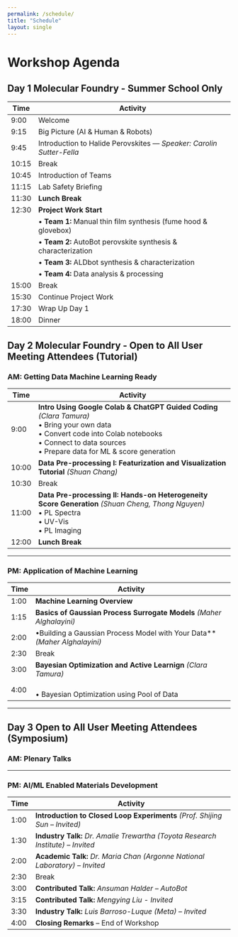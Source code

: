 ```yaml
---
permalink: /schedule/
title: "Schedule"
layout: single
---
```

# Workshop Agenda

## Day 1 Molecular Foundry - Summer School Only

| Time   | Activity                                                                 |
|--------|--------------------------------------------------------------------------|
| 9:00   | Welcome                                                                   |
| 9:15   | Big Picture (AI &  Human & Robots)                 |
| 9:45   | Introduction to Halide Perovskites — *Speaker: Carolin Sutter-Fella*     |
| 10:15  | Break        |
| 10:45  | Introduction of Teams                                                       |
| 11:15  | Lab Safety Briefing                                                       |
| 11:30  | **Lunch Break**                                                           |
| 12:30  | **Project Work Start**                                                    |
|        | • **Team 1:** Manual thin film synthesis (fume hood & glovebox)          |
|        | • **Team 2:** AutoBot perovskite synthesis & characterization            |
|        | • **Team 3:** ALDbot synthesis & characterization                         |
|        | • **Team 4:** Data analysis & processing                                  |
| 15:00  | Break                                                                     |
| 15:30  | Continue Project Work                                                     |
| 17:30  | Wrap Up Day 1                                                             |
| 18:00  | Dinner                                                                    |


## Day 2 Molecular Foundry - Open to All User Meeting Attendees (Tutorial)

### AM: Getting Data Machine Learning Ready

| Time   | Activity |
|--------|----------|
| 9:00   | **Intro Using Google Colab & ChatGPT Guided Coding** *(Clara Tamura)* <br>• Bring your own data <br>• Convert code into Colab notebooks<br>• Connect to data sources<br>• Prepare data for ML & score generation |
| 10:00  | **Data Pre-processing I: Featurization and Visualization Tutorial** *(Shuan Chang)* |
| 10:30  | Break |
| 11:00  | **Data Pre-processing II: Hands-on Heterogeneity Score Generation** *(Shuan Cheng, Thong Nguyen)*<br>• PL Spectra<br>• UV-Vis<br>• PL Imaging |
| 12:00  | **Lunch Break** |

---

### PM: Application of Machine Learning

| Time   | Activity |
|--------|----------|
| 1:00   | **Machine Learning Overview** |
| 1:15   | **Basics of Gaussian Process Surrogate Models** *(Maher Alghalayini)* |
| 2:00   | •Building a Gaussian Process Model with Your Data** *(Maher Alghalayini)* |
| 2:30   | Break |
| 3:00   | **Bayesian Optimization and Active Learnign** *(Clara Tamura)* |
| 4:00   | <br>• Bayesian Optimization using Pool of Data      |

---

## Day 3 Open to All User Meeting Attendees (Symposium)

### AM: Plenary Talks

---

### PM: AI/ML Enabled Materials Development

| Time   | Activity |
|--------|----------|
| 1:00   | **Introduction to Closed Loop Experiments** *(Prof. Shijing Sun – Invited)* |
| 1:30   | **Industry Talk:** *Dr. Amalie Trewartha (Toyota Research Institute) – Invited* |
| 2:00   | **Academic Talk:** *Dr. Maria Chan (Argonne National Laboratory) – Invited* |
| 2:30   | Break |
| 3:00   | **Contributed Talk:** *Ansuman Halder – AutoBot* |
| 3:15   | **Contributed Talk:** *Mengying Liu - Invited*|
| 3:30   | **Industry Talk:** *Luis Barroso-Luque (Meta) – Invited* |
| 4:00   | **Closing Remarks** – End of Workshop |

